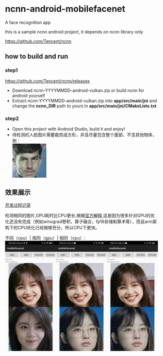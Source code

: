 # ncnn-android-mobilefacenet

A face recognition app

this is a sample ncnn android project, it depends on ncnn library only

https://github.com/Tencent/ncnn

## how to build and run
### step1
https://github.com/Tencent/ncnn/releases

* Download ncnn-YYYYMMDD-android-vulkan.zip or build ncnn for android yourself
* Extract ncnn-YYYYMMDD-android-vulkan.zip into **app/src/main/jni** and change the **ncnn_DIR** path to yours in **app/src/main/jni/CMakeLists.txt**

### step2
* Open this project with Android Studio, build it and enjoy!
* 待检测的人脸图片需要裁剪成方形，并且尽量包含整个面部，不含其他物体， 例：<br>
![相同（cpu）](./imgs/example.jpg#pic_center)

## 效果展示

[开发过程记录](https://blog.csdn.net/qq_44328440/article/details/130256300)

检测相同的图片,GPU耗时比CPU更长,根据[官方解释](https://github.com/Tencent/ncnn/wiki/FAQ-ncnn-vulkan),这是因为很多针对GPU的优化还没有完成（例如winograd卷积，算子融合，fp16存储和算术等），而且arm架构下的CPU优化已经做够充分，所以CPU下更快。

不同（cpu）| 相同（gpu）| 相同（cpu）:<br> 
![相同（cpu）](./imgs/result.jpg#pic_center)<br>


